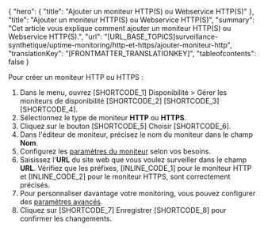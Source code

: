 {
  "hero": {
    "title": "Ajouter un moniteur HTTP(S) ou Webservice HTTP(S)"
  },
  "title": "Ajouter un moniteur HTTP(S) ou Webservice HTTP(S)",
  "summary": "Cet article vous explique comment ajouter un moniteur HTTP(S) ou Webservice HTTP(S).",
  "url": "[URL_BASE_TOPICS]surveillance-synthetique/uptime-monitoring/http-et-https/ajouter-moniteur-http",
  "translationKey": "[FRONTMATTER_TRANSLATIONKEY]",
  "tableofcontents": false
}

Pour créer un moniteur HTTP ou HTTPS :

1. Dans le menu, ouvrez [SHORTCODE_1] Disponibilité > Gérer les moniteurs de disponibilité [SHORTCODE_2] [SHORTCODE_3] [SHORTCODE_4].
2. Sélectionnez le type de moniteur **HTTP** ou **HTTPS**.
3. Cliquez sur le bouton [SHORTCODE_5] Choisir [SHORTCODE_6].
4. Dans l'éditeur de moniteur, précisez le nom du moniteur dans le champ **Nom**.
5. Configurez les [paramètres du moniteur]([LINK_URL_1]) selon vos besoins.
6. Saisissez l'**URL** du site web que vous voulez surveiller dans le champ **URL**. Vérifiez que les préfixes, [INLINE_CODE_1] pour le moniteur HTTP et [INLINE_CODE_2] pour le moniteur HTTPS, sont correctement précisés.
7. Pour personnaliser davantage votre monitoring, vous pouvez configurer des [paramètres avancés]([LINK_URL_2]).
8. Cliquez sur [SHORTCODE_7] Enregistrer [SHORTCODE_8] pour confirmer les changements.